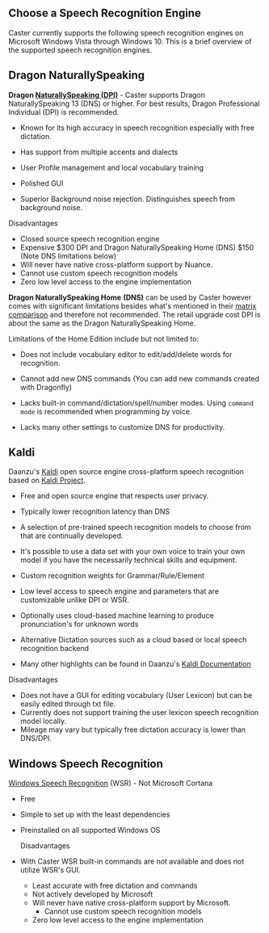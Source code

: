## Choose a Speech Recognition Engine

Caster currently supports the following speech recognition engines on Microsoft Windows Vista through Windows 10. This is a brief overview of the supported speech recognition engines.

## Dragon NaturallySpeaking

**Dragon [NaturallySpeaking (DPI)](https://www.nuance.com/dragon.html)** - Caster supports Dragon NaturallySpeaking 13 (DNS) or higher. For best results, Dragon Professional Individual (DPI) is recommended.

- Known for its high accuracy in speech recognition especially with free dictation.

- Has support from multiple accents and dialects

- User Profile management and local vocabulary training

- Polished GUI

- Superior Background noise rejection. Distinguishes speech from background noise.

  

Disadvantages

  - Closed source speech recognition engine
  - Expensive $300 DPI and Dragon NaturallySpeaking Home (DNS) $150 (Note DNS limitations below)
  - Will never have native cross-platform support by Nuance.
  - Cannot use custom speech recognition models
- Zero low level access to the engine implementation
  

**Dragon NaturallySpeaking Home** **(DNS)** can be used by Caster however comes with significant limitations besides what's mentioned in their [matrix comparison](https://www.dragonsupportservice.us/dragon-15-home-vs-professional-specifications/) and therefore not recommended. The retail upgrade cost DPI is about the same as the Dragon NaturallySpeaking Home. 

Limitations of the Home Edition include but not limited to:

  - Does not include vocabulary editor to edit/add/delete words for recognition.

- Cannot add new DNS commands (You can add new commands created with Dragonfly) 

- Lacks built-in command/dictation/spell/number modes. Using `command mode` is recommended when programming by voice.

- Lacks many other settings to customize DNS for productivity.

  

## Kaldi

Daanzu's [Kaldi](https://dragonfly2.readthedocs.io/en/latest/kaldi_engine.html) open source engine cross-platform speech recognition based on [Kaldi Project](https://kaldi-asr.org/).  

- Free and open source engine that respects user privacy.

- Typically lower recognition latency than DNS 

- A selection of pre-trained speech recognition models to choose from that are continually developed.

- It's possible to use a data set with your own voice to train your own model if you have the necessarily technical skills and equipment.

- Custom recognition weights for Grammar/Rule/Element

- Low level access to speech engine and parameters that are customizable unlike DPI or WSR.

- Optionally uses cloud-based machine learning to produce pronunciation's for unknown words

- Alternative Dictation sources such as a cloud based or local speech recognition backend

- Many other highlights can be found in Daanzu's [Kaldi Documentation](https://dragonfly2.readthedocs.io/en/latest/kaldi_engine.html)

   

Disadvantages

- Does not have a GUI for editing vocabulary (User Lexicon) but can be easily edited through txt file.
- Currently does not support training the user lexicon speech recognition model locally.
- Mileage may vary but typically free dictation accuracy is lower than DNS/DPI.

## Windows Speech Recognition

[Windows Speech Recognition](https://support.microsoft.com/en-us/help/4027176/windows-10-use-voice-recognition) (WSR) - Not Microsoft Cortana

- Free

- Simple to set up with the least dependencies

- Preinstalled on all supported Windows OS

  

  Disadvantages

- With Caster WSR built-in commands are not available and does not utilize WSR's GUI.

  - Least accurate with free dictation and commands
  - Not actively developed by Microsoft
  - Will never have native cross-platform support by Microsoft.
    - Cannot use custom speech recognition models
  - Zero low level access to the engine implementation



